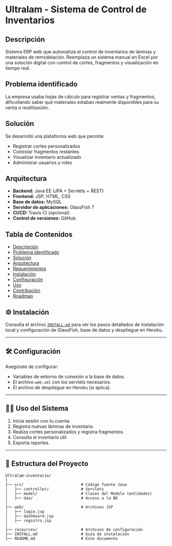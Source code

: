 # Ultralam - Sistema de Control de Inventarios

##  Descripción
Sistema ERP web que automatiza el control de inventarios de láminas y materiales de remodelación. Reemplaza un sistema manual en Excel por una solución digital con control de cortes, fragmentos y visualización en tiempo real.

##  Problema identificado
La empresa usaba hojas de cálculo para registrar ventas y fragmentos, dificultando saber qué materiales estaban realmente disponibles para su venta o reutilización.

##  Solución
Se desarrolló una plataforma web que permite:
- Registrar cortes personalizados
- Controlar fragmentos restantes
- Visualizar inventario actualizado
- Administrar usuarios y roles

##  Arquitectura
- **Backend:** Java EE (JPA + Servlets + REST)
- **Frontend:** JSP, HTML, CSS
- **Base de datos:** MySQL
- **Servidor de aplicaciones:** GlassFish 7
- **CI/CD:** Travis CI (opcional)
- **Control de versiones:** GitHub

##  Tabla de Contenidos
- [Descripción](#descripción)
- [Problema identificado](#problema-identificado)
- [Solución](#solución)
- [Arquitectura](#arquitectura)
- [Requerimientos](#requerimientos)
- [Instalación](#instalación)
- [Configuración](#configuración)
- [Uso](#uso)
- [Contribución](#contribución)
- [Roadmap](#roadmap)
## ⚙️ Instalación

Consulta el archivo [`INSTALL.md`](./INSTALL.md) para ver los pasos detallados de instalación local y configuración de GlassFish, base de datos y despliegue en Heroku.

---

## 🛠️ Configuración

Asegúrate de configurar:
- Variables de entorno de conexión a la base de datos.
- El archivo `web.xml` con los servlets necesarios.
- El archivo de despliegue en Heroku (si aplica).

---

## 👨‍💻 Uso del Sistema

1. Inicia sesión con tu cuenta.
2. Registra nuevas láminas de inventario.
3. Realiza cortes personalizados y registra fragmentos.
4. Consulta el inventario útil.
5. Exporta reportes.

---

## 📂 Estructura del Proyecto

```text
Ultralam-inventario/
│
├── src/                         # Código fuente Java
│   ├── controller/              # Servlets
│   ├── model/                   # Clases del Modelo (entidades)
│   ├── dao/                     # Acceso a la BD
│
├── web/                         # Archivos JSP
│   ├── login.jsp
│   ├── dashboard.jsp
│   ├── registro.jsp
│
├── resources/                   # Archivos de configuración
├── INSTALL.md                   # Guía de instalación
├── README.md                    # Este documento

